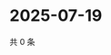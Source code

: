 # 2025-07-19

共 0 条

<!-- BEGIN ZHIHUQUESTIONS -->
<!-- 最后更新时间 Sat Jul 19 2025 20:20:55 GMT+0800 (China Standard Time) -->

<!-- END ZHIHUQUESTIONS -->
